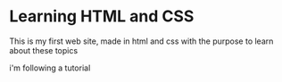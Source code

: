 # Learning HTML and CSS

This is my first web site, made in html and css with the purpose to learn about these topics

i'm following a tutorial 
